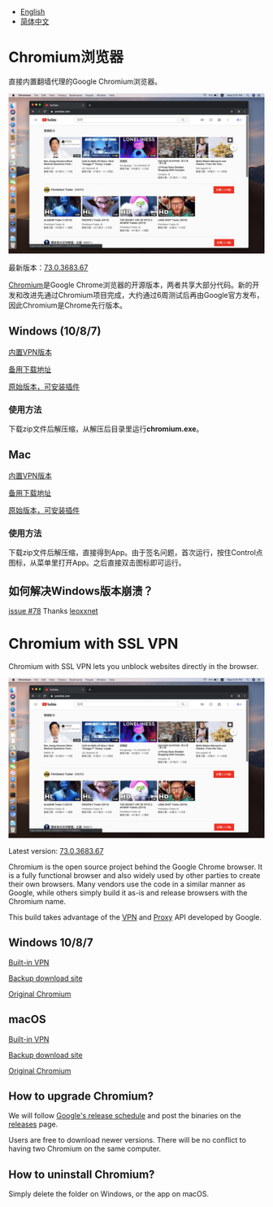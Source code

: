 * [English](#chromium-with-ssl-vpn)
* [简体中文](#chromium浏览器)

# Chromium浏览器

直接内置翻墙代理的Google Chromium浏览器。

![](screenshot.png)

最新版本：[73.0.3683.67](https://github.com/jjqqkk/chromium/releases/tag/73.0.3683.67)

[Chromium](https://github.com/chromium/chromium)是Google Chrome浏览器的开源版本，两者共享大部分代码。新的开发和改进先通过Chromium项目完成，大约通过6周测试后再由Google官方发布，因此Chromium是Chrome先行版本。

## Windows (10/8/7)

[内置VPN版本](https://github.com/jjqqkk/chromium/releases/download/73.0.3683.67/Chromium-windows-73.0.3683.67.zip)

[备用下载地址](http://167.99.163.129/Chromium-windows-73.0.3683.67.zip)

[原始版本，可安装插件](https://github.com/jjqqkk/chromium/releases/download/73.0.3683.67/Chromium-windows-novpn.zip)

### 使用方法

下载zip文件后解压缩，从解压后目录里运行**chromium.exe**。

## Mac

[内置VPN版本](https://github.com/jjqqkk/chromium/releases/download/73.0.3683.67/Chromium-mac-73.0.3683.67.zip)

[备用下载地址](http://167.99.163.129/Chromium-mac-73.0.3683.67.zip)

[原始版本，可安装插件](https://github.com/jjqqkk/chromium/releases/download/73.0.3683.67/Chromium-mac-novpn.zip)

### 使用方法

下载zip文件后解压缩，直接得到App。由于签名问题，首次运行，按住Control点图标，从菜单里打开App。之后直接双击图标即可运行。


## 如何解决Windows版本崩溃？
[issue #78](https://github.com/jjqqkk/chromium/issues/78) Thanks [leoxxnet](https://github.com/leoxxnet)





# Chromium with SSL VPN

Chromium with SSL VPN lets you unblock websites directly in the browser.

![](screenshot.png)

Latest version: [73.0.3683.67](https://github.com/jjqqkk/chromium/releases/tag/73.0.3683.67)

Chromium is the open source project behind the Google Chrome browser. It is a fully functional browser and also widely used by other parties to create their own browsers. Many vendors use the code in a similar manner as Google, while others simply build it as-is and release browsers with the Chromium name.

This build takes advantage of the [VPN](https://developer.chrome.com/extensions/vpnProvider) and [Proxy](https://developer.chrome.com/extensions/proxy) API developed by Google. 

## Windows 10/8/7

[Built-in VPN](https://github.com/jjqqkk/chromium/releases/download/73.0.3683.67/Chromium-windows-73.0.3683.67.zip)

[Backup download site](http://167.99.163.129/Chromium-windows-73.0.3683.67.zip)

[Original Chromium](https://github.com/jjqqkk/chromium/releases/download/73.0.3683.67/Chromium-windows-novpn.zip)

## macOS

[Built-in VPN](https://github.com/jjqqkk/chromium/releases/download/73.0.3683.67/Chromium-mac-73.0.3683.67.zip)

[Backup download site](http://167.99.163.129/Chromium-mac-73.0.3683.67.zip)

[Original Chromium](https://github.com/jjqqkk/chromium/releases/download/73.0.3683.67/Chromium-mac-novpn.zip)


## How to upgrade Chromium?

We will follow [Google's release schedule](https://chromiumdash.appspot.com/schedule) and post the binaries on the [releases](https://github.com/jjqqkk/chromium/releases) page.

Users are free to download newer versions. There will be no conflict to having two Chromium on the same computer.

## How to uninstall Chromium?

Simply delete the folder on Windows, or the app on macOS.

